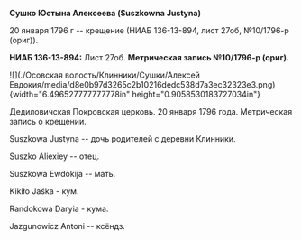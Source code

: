 **Сушко Юстына Алексеева (Suszkowna Justyna)**

20 января 1796 г -- крещение (НИАБ 136-13-894, лист 27об, №10/1796-р
(ориг)).

**НИАБ 136-13-894:** Лист 27об. **Метрическая запись №10/1796-р
(ориг).**

![](./Осовская волость/Клинники/Сушки/Алексей Евдокия/media/d8e0b97d3265c2b10216dedc538d7a3ec32323e3.png){width="6.496527777777778in"
height="0.9058530183727034in"}

Дедиловичская Покровская церковь. 20 января 1796 года. Метрическая
запись о крещении.

Suszkowa Justyna -- дочь родителей с деревни Клинники.

Suszko Aliexiey -- отец.

Suszkowa Ewdokija -- мать.

Kikiło Jaśka - кум.

Randokowa Daryia - кума.

Jazgunowicz Antoni -- ксёндз.
